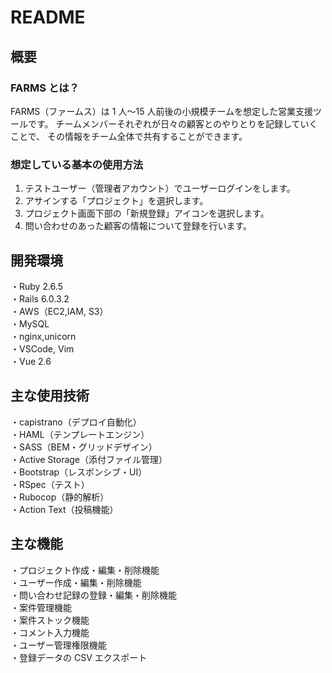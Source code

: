 # README

## 概要

### FARMS とは？

FARMS（ファームス）は 1 人〜15 人前後の小規模チームを想定した営業支援ツールです。
チームメンバーそれぞれが日々の顧客とのやりとりを記録していくことで、
その情報をチーム全体で共有することができます。

### 想定している基本の使用方法

1. テストユーザー（管理者アカウント）でユーザーログインをします。
2. アサインする「プロジェクト」を選択します。
3. プロジェクト画面下部の「新規登録」アイコンを選択します。
4. 問い合わせのあった顧客の情報について登録を行います。

## 開発環境

・Ruby 2.6.5<br>
・Rails 6.0.3.2<br>
・AWS（EC2,IAM, S3）<br>
・MySQL<br>
・nginx,unicorn<br>
・VSCode, Vim<br>
・Vue 2.6<br>

## 主な使用技術

・capistrano（デプロイ自動化）<br>
・HAML（テンプレートエンジン）<br>
・SASS（BEM・グリッドデザイン）<br>
・Active Storage（添付ファイル管理）<br>
・Bootstrap（レスポンシブ・UI）<br>
・RSpec（テスト）<br>
・Rubocop（静的解析）<br>
・Action Text（投稿機能）<br>

## 主な機能

・プロジェクト作成・編集・削除機能<br>
・ユーザー作成・編集・削除機能<br>
・問い合わせ記録の登録・編集・削除機能<br>
・案件管理機能<br>
・案件ストック機能<br>
・コメント入力機能<br>
・ユーザー管理権限機能<br>
・登録データの CSV エクスポート<br>

